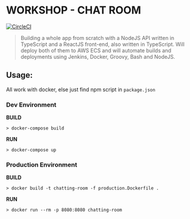 # WORKSHOP - CHAT ROOM

[![CircleCI](https://circleci.com/gh/saury/workshop-chat-room-server.svg?style=svg)](https://circleci.com/gh/saury/workshop-chat-room-server)

> Building a whole app from scratch with a NodeJS API written in TypeScript and a ReactJS front-end, also written in
> TypeScript. Will deploy both of them to AWS ECS and will automate builds and deployments using Jenkins, Docker,
> Groovy, Bash and NodeJS.

## Usage:

All work with docker, else just find npm script in `package.json`

### Dev Environment

**BUILD**

`> docker-compose build`

**RUN**

`> docker-compose up`

### Production Environment

**BUILD**

`> docker build -t chatting-room -f production.Dockerfile .`

**RUN**

`> docker run --rm -p 8080:8080 chatting-room`
